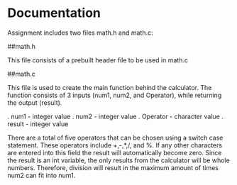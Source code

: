 # Documentation

Assignment includes two files math.h and math.c:

##math.h 

This file consists of a prebuilt header file to be used in math.c

##math.c 

This file is used to create the main function behind the calculator. The function consists of 3 inputs (num1, num2, and Operator), while returning the output (result).

 . num1 - integer value 
 . num2 - integer value
 . Operator - character value
 . result - integer value
 
There are a total of five operators that can be chosen using a switch case statement. These operators include +,-,*,/, and %.
If any other characters are entered into this field the result will automatically become zero. 
Since the result is an int variable, the only results from the calculator will be whole numbers. Therefore, division will result in the maximum amount of times num2 can fit into num1. 


